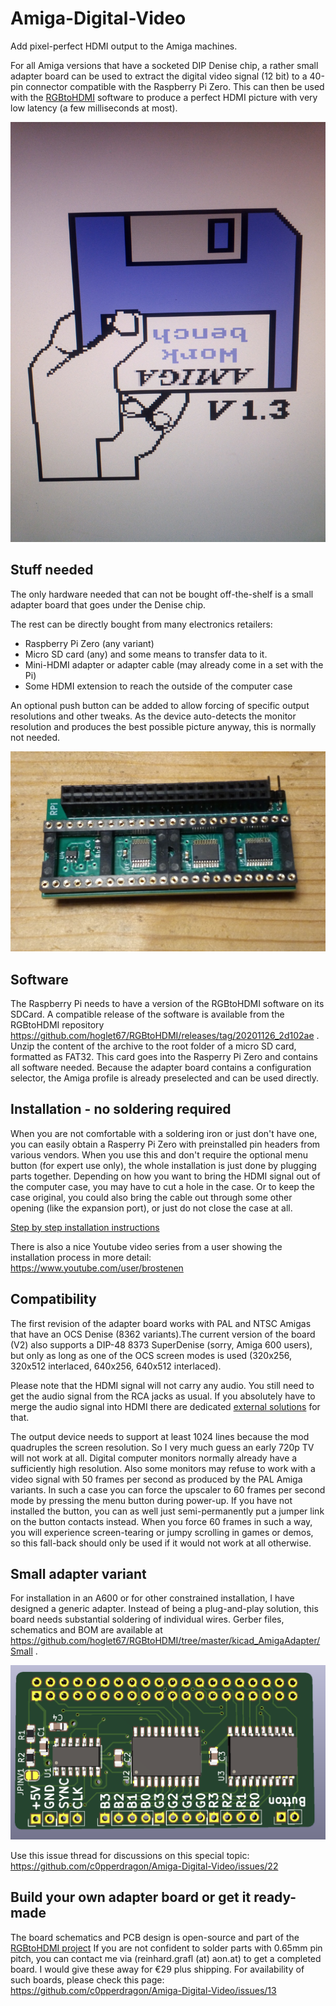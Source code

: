 # Amiga-Digital-Video
Add pixel-perfect HDMI output to the Amiga machines.

For all Amiga versions that have a socketed DIP Denise chip, a rather small adapter board can
be used to extract the digital video signal (12 bit) to a 40-pin connector compatible
with the Raspberry Pi Zero. This can then be used with the [RGBtoHDMI](https://github.com/hoglet67/RGBtoHDMI) software 
to produce a perfect HDMI picture with very low latency (a few milliseconds at most).

![](bootscreen.jpg)


## Stuff needed

The only hardware needed that can not be bought off-the-shelf is a small adapter board that goes
under the Denise chip.

The rest can be directly bought from many electronics retailers:
* Raspberry Pi Zero (any variant)
* Micro SD card (any) and some means to transfer data to it.
* Mini-HDMI adapter or adapter cable (may already come in a set with the Pi)
* Some HDMI extension to reach the outside of the computer case

An optional push button can be added to allow forcing of specific output resolutions and other tweaks.
As the device auto-detects the monitor resolution and produces the best possible picture anyway,
this is normally not needed.

![](adapter.jpg)

## Software

The Raspberry Pi needs to have a version of the RGBtoHDMI software on its SDCard. A compatible release of the 
software is available from the RGBtoHDMI repository 
https://github.com/hoglet67/RGBtoHDMI/releases/tag/20201126_2d102ae .
Unzip the content of the archive to the root folder of a micro SD card, formatted as FAT32. 
This card goes into the Rasperry Pi Zero and contains all software needed. 
Because the adapter board contains a configuration selector, the Amiga profile is already preselected and can be used directly.


## Installation - no soldering required

When you are not comfortable with a soldering iron or just don't have one, you can easily
obtain a Rasperry Pi Zero with preinstalled pin headers from various vendors. 
When you use this and don't require the optional menu button (for expert use only), the whole
installation is just done by plugging parts together. 
Depending on how you want to bring the HDMI signal out of the computer case, you may have to 
cut a hole in the case. Or to keep the case original, you could also bring the
cable out through some other opening (like the expansion port), or just do not close the case at all.

[Step by step installation instructions](installation/README.md)

There is also a nice Youtube video series from a user showing the installation process in more detail:
https://www.youtube.com/user/brostenen

## Compatibility

The first revision of the adapter board works with PAL and NTSC Amigas that have an OCS Denise 
(8362 variants).The current version of the board (V2) also supports a DIP-48 8373 SuperDenise
(sorry, Amiga 600 users), but only as long as one of the OCS screen modes is used
(320x256, 320x512 interlaced, 640x256, 640x512 interlaced).

Please note that the HDMI signal will not carry any audio. You still need to get the audio signal from
the RCA jacks as usual. If you absolutely have to merge the audio signal into HDMI there are
dedicated [external solutions](https://www.reichelt.at/at/en/hdmi-4k2k-audio-inserter-converter-ida-hdmi-ai4k-p247886.html?r=1)
for that.

The output device needs to support at least 1024 lines because the mod quadruples the screen resolution. So 
I very much guess an early 720p TV will not work at all. Digital computer monitors normally already have a sufficiently 
high resolution.
Also some monitors may refuse to work with a video signal with 50 frames per second as produced by the PAL Amiga variants.
In such a case you can force the upscaler to 60 frames per second mode by pressing the menu button during power-up.
If you have not installed the button, you can as well just semi-permanently put a jumper link on the button contacts
instead.
When you force 60 frames in such a way, you will experience screen-tearing or jumpy scrolling in games or demos, 
so this fall-back should only be used if it would not work at all otherwise.

## Small adapter variant 

For installation in an A600 or for other constrained installation, I have designed a generic adapter. 
Instead of being a plug-and-play solution, this board needs substantial soldering of individual wires.
Gerber files, schematics and BOM are available at https://github.com/hoglet67/RGBtoHDMI/tree/master/kicad_AmigaAdapter/Small .

![](smalladapter.png)

Use this issue thread for discussions on this special topic:
https://github.com/c0pperdragon/Amiga-Digital-Video/issues/22

## Build your own adapter board or get it ready-made

The board schematics and PCB design is open-source and part of the 
[RGBtoHDMI project](https://github.com/hoglet67/RGBtoHDMI/tree/master/kicad_AmigaAdapter)
If you are not confident to solder parts with 0.65mm pin pitch, you can contact me via
(reinhard.grafl (at) aon.at) to get a completed board. I would give these away for €29 plus shipping. 
For availability of such boards, please check this page: https://github.com/c0pperdragon/Amiga-Digital-Video/issues/13

